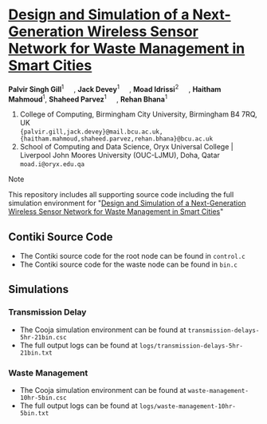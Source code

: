 # [Design and Simulation of a Next-Generation Wireless Sensor Network for Waste Management in Smart Cities]([url](https://doi.org/10.1007/978-3-031-91351-8_12))

**Palvir Singh Gill**<sup>1</sup> <a href="https://orcid.org/0009-0002-7791-3556"><img src="https://upload.wikimedia.org/wikipedia/commons/0/06/ORCID_iD.svg" width="16"></a>, **Jack Devey**<sup>1</sup> <a href="https://orcid.org/0009-0002-9513-2817"><img src="https://upload.wikimedia.org/wikipedia/commons/0/06/ORCID_iD.svg" width="16"></a>, **Moad Idrissi**<sup>2</sup> <a href="https://orcid.org/0000-0002-9995-3180"><img src="https://upload.wikimedia.org/wikipedia/commons/0/06/ORCID_iD.svg" width="16"></a>, **Haitham Mahmoud**<sup>1</sup>, **Shaheed Parvez**<sup>1</sup> <a href="https://orcid.org/0009-0000-8699-0006"><img src="https://upload.wikimedia.org/wikipedia/commons/0/06/ORCID_iD.svg" width="16"></a>, **Rehan Bhana**<sup>1</sup>

1. College of Computing, Birmingham City University, Birmingham B4 7RQ, UK </br> `{palvir.gill,jack.devey}@mail.bcu.ac.uk, {haitham.mahmoud,shaheed.parvez,rehan.bhana}@bcu.ac.uk`
2. School of Computing and Data Science, Oryx Universal College | Liverpool John Moores University (OUC-LJMU), Doha, Qatar </br> `moad.i@oryx.edu.qa`

> [!NOTE]
> This repository includes all supporting source code including the full simulation environment for "[Design and Simulation of a Next-Generation Wireless Sensor Network for Waste Management in Smart Cities](https://doi.org/10.1007/978-3-031-91351-8_12)"

## Contiki Source Code
- The Contiki source code for the root node can be found in `control.c`
- The Contiki source code for the waste node can be found in `bin.c`

## Simulations
### Transmission Delay
- The Cooja simulation environment can be found at `transmission-delays-5hr-21bin.csc`
- The full output logs can be found at `logs/transmission-delays-5hr-21bin.txt`

### Waste Management
- The Cooja simulation environment can be found at `waste-management-10hr-5bin.csc`
- The full output logs can be found at `logs/waste-management-10hr-5bin.txt`
